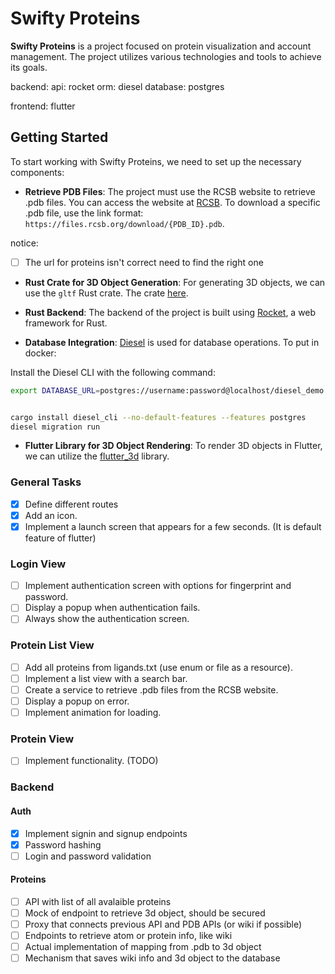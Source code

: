# Swifty Proteins

**Swifty Proteins** is a project focused on protein visualization and account management. The project utilizes various technologies and tools to achieve its goals.

backend:
api: rocket
orm: diesel
database: postgres

frontend:
flutter

## Getting Started

To start working with Swifty Proteins, we need to set up the necessary components:

- **Retrieve PDB Files**: The project must use the RCSB website to retrieve .pdb files. You can access the website at [RCSB](https://www.rcsb.org). To download a specific .pdb file, use the link format: `https://files.rcsb.org/download/{PDB_ID}.pdb`.

notice:
- [ ] The url for proteins isn't correct need to find the right one

- **Rust Crate for 3D Object Generation**: For generating 3D objects, we can use the `gltf` Rust crate. The crate [here](https://crates.io/crates/gltf).

- **Rust Backend**: The backend of the project is built using [Rocket](https://rocket.rs/), a web framework for Rust.

- **Database Integration**: [Diesel](https://diesel.rs/guides/getting-started) is used for database operations. To put in docker:

Install the Diesel CLI with the following command:
  ```sh
  export DATABASE_URL=postgres://username:password@localhost/diesel_demo


  cargo install diesel_cli --no-default-features --features postgres
  diesel migration run
  ```

- **Flutter Library for 3D Object Rendering**: To render 3D objects in Flutter, we can utilize the [flutter_3d](https://fluttergems.dev/3d/) library.

### General Tasks
- [x] Define different routes
- [x] Add an icon.
- [x] Implement a launch screen that appears for a few seconds. (It is default feature of flutter)

### Login View
- [ ] Implement authentication screen with options for fingerprint and password.
- [ ] Display a popup when authentication fails.
- [ ] Always show the authentication screen.

### Protein List View
- [ ] Add all proteins from ligands.txt (use enum or file as a resource).
- [ ] Implement a list view with a search bar.
- [ ] Create a service to retrieve .pdb files from the RCSB website.
- [ ] Display a popup on error.
- [ ] Implement animation for loading.

### Protein View
- [ ] Implement functionality. (TODO)

### Backend

#### Auth 
- [x] Implement signin and signup endpoints
- [x] Password hashing
- [ ] Login and password validation

#### Proteins
- [ ] API with list of all avalaible proteins
- [ ] Mock of endpoint to retrieve 3d object, should be secured
- [ ] Proxy that connects previous API and PDB APIs (or wiki if possible)
- [ ] Endpoints to retrieve atom or protein info, like wiki
- [ ] Actual implementation of mapping from .pdb to 3d object
- [ ] Mechanism that saves wiki info and 3d object to the database
